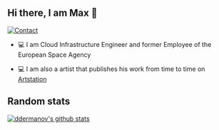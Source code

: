 ## Hi there, I am Max 👋

[![Contact](https://img.shields.io/badge/Contact-&#128231;-blue.svg)](mailto:dorian.dermanovic@outlook.com)

* 💻 I am Cloud Infrastructure Engineer and former Employee of the European Space Agency

* 💻 I am also a artist that publishes his work from time to time on [Artstation]([https://bethesda.net/](https://www.artstation.com/aliiusthebearded))


## Random stats

[![ddermanov's github stats](https://github-readme-stats.vercel.app/api?username=ddermanov&count_private=true&include_all_commits=true)](https://github.com/anuraghazra/github-readme-stats)
